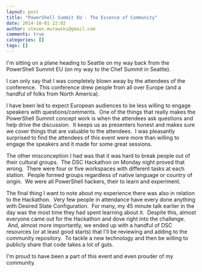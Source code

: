 ```yaml
---
layout: post
title: "PowerShell Summit EU - The Essence of Community"
date: 2014-10-01 22:02
author: steven.murawski@gmail.com
comments: true
categories: []
tags: []
---
```



I'm sitting on a plane heading to Seattle on my way back from the PowerShell Summit EU (on my way to the Chef Summit in Seattle).


I can only say that I was completely blown away by the attendees of the conference. &nbsp;This conference drew people from all over Europe (and a handful of folks from North America). &nbsp;


I have been led to expect European audiences to be less willing to engage speakers with questions/comments. &nbsp;One of the things that really makes the PowerShell Summit concept work is when the attendees ask questions and help drive the discussion. &nbsp;It keeps us as presenters honest and makes sure we cover things that are valuable to the attendees. &nbsp;I was pleasantly surprised to find the attendees of this event were more than willing to engage the speakers and it made for some great sessions.


The other misconception I had was that it was hard to break people out of their cultural groups. &nbsp;The DSC Hackathon on Monday night proved that wrong. &nbsp;There were four or five workspaces with different tasks at each station. &nbsp;People formed groups regardless of native language or country of origin. &nbsp;We were all PowerShell hackers, their to learn and experiment.


The final thing I want to note about my experience there was also in relation to the Hackathon. &nbsp;Very few people in attendance have every done anything with Desired State Configuration. &nbsp;For many, my 45 minute talk earlier in the day was the most time they had spent learning about it. &nbsp;Despite this, almost everyone came out for the Hackathon and dove right into the challenge. &nbsp;And, almost more importantly, we ended up with a handful of DSC resources (or at least good starts) that I'll be reviewing and adding to the community repository. &nbsp;To tackle a new technology and then be willing to publicly share that code takes a lot of guts.


I'm proud to have been a part of this event and even prouder of my community.

